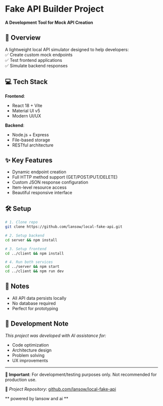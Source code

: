 # Fake API Builder Project  
**A Development Tool for Mock API Creation**  

## 🚀 Overview  
A lightweight local API simulator designed to help developers:  
✅ Create custom mock endpoints  
✅ Test frontend applications  
✅ Simulate backend responses  

## 💻 Tech Stack  
**Frontend**:  
- React 18 + Vite  
- Material UI v5  
- Modern UI/UX  

**Backend**:  
- Node.js + Express  
- File-based storage  
- RESTful architecture  

## ✨ Key Features  
- Dynamic endpoint creation  
- Full HTTP method support (GET/POST/PUT/DELETE)  
- Custom JSON response configuration  
- Item-level resource access  
- Beautiful responsive interface  

## 🛠️ Setup  
```bash
# 1. Clone repo
git clone https://github.com/lansow/local-fake-api.git

# 2. Setup backend
cd server && npm install

# 3. Setup frontend 
cd ../client && npm install

# 4. Run both services
cd ../server && npm start
cd ../client && npm run dev
```

## 📝 Notes  
- All API data persists locally  
- No database required  
- Perfect for prototyping  

## 🤖 Development Note  
*This project was developed with AI assistance for:*  
- Code optimization  
- Architecture design  
- Problem solving  
- UX improvements  

---

**📌 Important**: For development/testing purposes only. Not recommended for production use.  

🔗 *Project Repository*: [github.com/lansow/local-fake-api](https://github.com/lansow/local-fake-api)

** powered by lansow and ai **
